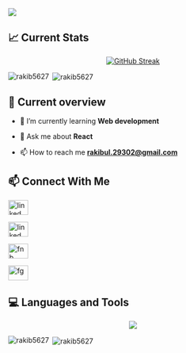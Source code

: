 <a href="https://www.facebook.com/profile.php?id=100006542651486">
<img src="/Assets/banner.png" />
</a>




## :chart_with_upwards_trend: Current Stats



<p align="center"><a href="h"><img src="https://github-readme-streak-stats.herokuapp.com?user=Rakib5627&theme=black-ice" alt="GitHub Streak" /></a></p>

<p><img align="left" src="https://github-readme-stats.vercel.app/api/top-langs?username=rakib5627&show_icons=true&locale=en&layout=compact" alt="rakib5627" /></p>

<p>&nbsp;<img align="center" src="https://github-readme-stats.vercel.app/api?username=rakib5627&show_icons=true&locale=en" alt="rakib5627" /></p>


## :eyes: Current overview

- 🌱 I’m currently learning **Web development**

<!-- - 👨‍💻 All of my projects are available at [linkkk](linkkk) -->

- 💬 Ask me about **React**

- 📫 How to reach me **rakibul.29302@gmail.com**

## :mailbox: Connect With Me

<p align="center">


<a href="https://www.linkedin.com/in/md-rakibul-islam-83177829b/" target="blank"><img src="https://raw.githubusercontent.com/rahuldkjain/github-profile-readme-generator/master/src/images/icons/Social/linked-in-alt.svg" alt="linked in" height="30" width="40" /></a>

<a href="https://www.facebook.com/profile.php?id=100006542651486" target="blank"><img src="https://raw.githubusercontent.com/rahuldkjain/github-profile-readme-generator/master/src/images/icons/Social/facebook.svg" alt="linked in" height="30" width="40" /></a>

<!-- <a href="https://twitter.com/" target="blank"><img align="center" src="https://raw.githubusercontent.com/rahuldkjain/github-profile-readme-generator/master/src/images/icons/Social/twitter.svg" alt="ggg" height="30" width="40" /></a> -->

<a href="https://fb.com/" target="blank"><img align="center" src="https://raw.githubusercontent.com/rahuldkjain/github-profile-readme-generator/master/src/images/icons/Social/facebook.svg" alt="fnb" height="30" width="40" /></a>

<a href="https://instagram.com/" target="blank"><img align="center" src="https://raw.githubusercontent.com/rahuldkjain/github-profile-readme-generator/master/src/images/icons/Social/instagram.svg" alt="fg" height="30" width="40" /></a>

</p>


## :computer: Languages and Tools

<p align="center">
  <a href="https://skillicons.dev">
    <img src="https://skillicons.dev/icons?i=html,css,tailwind,bootstrap,js,react,firebase,mongodb,vite,git,vscode" />
  </a>
</p>

<p><img align="left" src="https://github-readme-stats.vercel.app/api/top-langs?username=rakib5627&show_icons=true&locale=en&layout=compact" alt="rakib5627" /></p>

<p>&nbsp;<img align="center" src="https://github-readme-stats.vercel.app/api?username=rakib5627&show_icons=true&locale=en" alt="rakib5627" /></p>